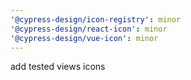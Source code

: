 ```yaml
---
'@cypress-design/icon-registry': minor
'@cypress-design/react-icon': minor
'@cypress-design/vue-icon': minor
---
```


add tested views icons
